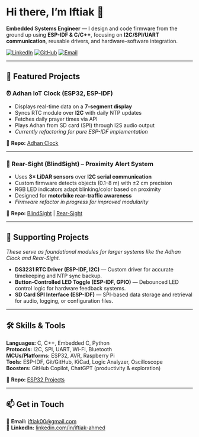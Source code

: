 # Hi there, I’m Iftiak 👋

**Embedded Systems Engineer** — I design and code firmware from the ground up using **ESP-IDF & C/C++**, focusing on **I2C/SPI/UART communication**, reusable drivers, and hardware–software integration.

[![LinkedIn](https://img.shields.io/badge/LinkedIn-iftiak--ahmed-blue?logo=linkedin)](https://www.linkedin.com/in/iftiak-ahmed)
[![GitHub](https://img.shields.io/badge/GitHub-ahmediftiak-black?logo=github)](https://github.com/ahmediftiak)
[![Email](https://img.shields.io/badge/Email-iftiak00%40gmail.com-red?logo=gmail)](mailto:iftiak00@gmail.com)

---

## 🚀 Featured Projects

### ⏰ Adhan IoT Clock (ESP32, ESP-IDF)
- Displays real-time data on a **7-segment display**
- Syncs RTC module over **I2C** with daily NTP updates
- Fetches daily prayer times via API
- Plays Adhan from SD card (SPI) through I2S audio output
- _Currently refactoring for pure ESP-IDF implementation_

🔗 **Repo:** [Adhan Clock](https://github.com/ahmediftiak/Adhan-Clock)

---

### 🚦 Rear-Sight (BlindSight) – Proximity Alert System
- Uses **3× LiDAR sensors** over **I2C serial communication**
- Custom firmware detects objects (0.1–8 m) with ±2 cm precision
- RGB LED indicators adapt blinking/color based on proximity
- Designed for **motorbike rear-traffic awareness**
- _Firmware refactor in progress for improved modularity_

🔗 **Repo:** [BlindSight](https://github.com/dwang312/Blind-Sight) | [Rear-Sight](https://github.com/ahmediftiak/Rear-Sight)

---

## 🔧 Supporting Projects  
_These serve as foundational modules for larger systems like the Adhan Clock and Rear-Sight._

- **DS3231 RTC Driver (ESP-IDF, I2C)** — Custom driver for accurate timekeeping and NTP sync backup.  
- **Button-Controlled LED Toggle (ESP-IDF, GPIO)** — Debounced LED control logic for hardware feedback systems.  
- **SD Card SPI Interface (ESP-IDF)** — SPI-based data storage and retrieval for audio, logging, or configuration files.  

---

## 🛠️ Skills & Tools
**Languages:** C, C++, Embedded C, Python  
**Protocols:** I2C, SPI, UART, Wi-Fi, Bluetooth  
**MCUs/Platforms:** ESP32, AVR, Raspberry Pi  
**Tools:** ESP-IDF, Git/GitHub, KiCad, Logic Analyzer, Oscilloscope  
**Boosters:** GitHub Copilot, ChatGPT (productivity & exploration)

🔗 **Repo:** [ESP32 Projects](https://github.com/ahmediftiak/ESP32-projects)

---

## 📫 Get in Touch
📧 **Email:** [iftiak00@gmail.com](mailto:iftiak00@gmail.com)  
💼 **LinkedIn:** [linkedin.com/in/iftiak-ahmed](https://www.linkedin.com/in/iftiak-ahmed)  
